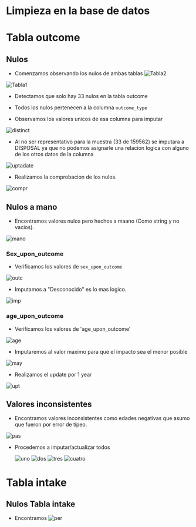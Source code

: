 # Limpieza en la base de datos

# Tabla outcome

## Nulos
- Comenzamos observando los nulos de ambas tablas
![Tabla2](https://github.com/No-Country/c16-102-t-data-bi/blob/facu/c04ec336-c620-4270-b9f3-9ebdffb885c6.jpeg)

![Tabla1](https://github.com/No-Country/c16-102-t-data-bi/blob/facu/76b0f877-c9a5-4033-86dd-4debb0725f83.jpeg)

- Detectamos que solo hay 33 nulos en la tabla outcome

- Todos los nulos pertenecen a la columna `outcome_type`

- Observamos los valores unicos de esa columna para imputar

![distinct](https://github.com/No-Country/c16-102-t-data-bi/blob/facu/distinct%20outcome.jpg)

- Al no ser representativo para la muestra (33 de 159562) se imputara a DISPOSAL ya que no podemos asignarle una relacion logica con alguno de los otros datos de la columna

![uptadate](https://github.com/No-Country/c16-102-t-data-bi/blob/facu/update.jpeg)

- Realizamos la comprobacion de los nulos.

![compr](https://github.com/No-Country/c16-102-t-data-bi/blob/facu/Comprobacion.jpg)

## Nulos a mano
- Encontramos valores nulos pero hechos a maano (Como string y no vacios).

![mano](https://github.com/No-Country/c16-102-t-data-bi/blob/facu/null%20a%20mano.jpg)

### Sex_upon_outcome
- Verificamos los valores de `sex_upon_outcome`

![outc](https://github.com/No-Country/c16-102-t-data-bi/blob/facu/DISTINCT%20sex%20upon.jpg)

- Imputamos a "Desconocido" es lo mas logico.

![imp](https://github.com/No-Country/c16-102-t-data-bi/blob/facu/update%20sex%20upon.jpg)

### age_upon_outcome

- Verificamos los valores de 'age_upon_outcome'

![age](https://github.com/No-Country/c16-102-t-data-bi/blob/facu/distinct%20age%20upon.jpg)

- Imputaremos al valor maximo para que el impacto sea el menor posible

![may](https://github.com/No-Country/c16-102-t-data-bi/blob/facu/Mayores%20age%20upon.jpg)

- Realizamos el update por 1 year

![upt](https://github.com/No-Country/c16-102-t-data-bi/blob/facu/update%20nulos%20age.jpg)


## Valores inconsistentes

- Encontramos valores inconsistentes como edades negativas que asumo que fueron por error de tipeo.

![pas](https://github.com/No-Country/c16-102-t-data-bi/blob/facu/problema%20a%C3%B1os%20negativos.jpg)

- Procedemos a imputar/actualizar todos

  ![uno](https://github.com/No-Country/c16-102-t-data-bi/blob/facu/update%20-1years.jpg)
  ![dos](https://github.com/No-Country/c16-102-t-data-bi/blob/facu/update%20-2years.jpg)
  ![tres](https://github.com/No-Country/c16-102-t-data-bi/blob/facu/update%20-3years.jpg)
  ![cuatro](https://github.com/No-Country/c16-102-t-data-bi/blob/facu/update-4years.jpg)
  
# Tabla intake
## Nulos Tabla intake
- Encontramos
![per](https://github.com/No-Country/c16-102-t-data-bi/blob/facu/1.%20detecto%20null%20a%20mano%20en%20intake.jpg)
